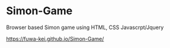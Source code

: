 # Simon-Game
Browser based Simon game using HTML, CSS Javascrpt/Jquery

https://fuwa-kei.github.io/Simon-Game/
